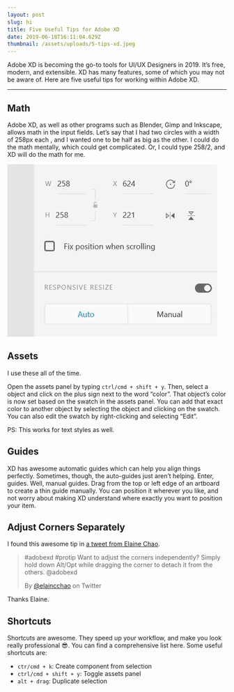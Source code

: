 ```yaml
---
layout: post
slug: hi
title: Five Useful Tips for Adobe XD
date: 2019-06-18T16:11:04.629Z
thumbnail: /assets/uploads/5-tips-xd.jpeg
---
```

Adobe XD is becoming the go-to tools for UI/UX Designers in 2019. It’s free, modern, and extensible. XD has many features, some of which you may not be aware of. Here are five useful tips for working within Adobe XD.

- - -

## Math

Adobe XD, as well as other programs such as Blender, Gimp and Inkscape, allows math in the input fields. Let’s say that I had two circles with a width of 258px each , and I wanted one to be half as big as the other. I could do the math mentally, which could get complicated. Or, I could type 258/2, and XD will do the math for me.

![Doing math in Adobe XD](/assets/uploads/math-in-xd.gif)

## Assets

I use these all of the time.

Open the assets panel by typing `ctrl/cmd + shift + y`. Then, select a object and click on the plus sign next to the word “color”. That object’s color is now set based on the swatch in the assets panel. You can add that exact color to another object by selecting the object and clicking on the swatch. You can also edit the swatch by right-clicking and selecting “Edit”.

PS: This works for text styles as well.

## Guides

XD has awesome automatic guides which can help you align things perfectly. Sometimes, though, the auto-guides just aren’t helping. Enter, guides. Well, manual guides. Drag from the top or left edge of an artboard to create a thin guide manually. You can position it wherever you like, and not worry about making XD understand where exactly you want to position your item.

## Adjust Corners Separately

I found this awesome tip in [a tweet  from Elaine Chao](https://twitter.com/elainecchao/status/1123289664671100928).

<blockquote class="twitter-tweet">
#adobexd #protip Want to adjust the corners independently? Simply hold down Alt/Opt while dragging the corner to detach it from the others.
@adobexd

By [@elaincchao](https://twitter.com/elainecchao/status/1123289664671100928) on Twitter

</blockquote>

Thanks Elaine.

## Shortcuts

Shortcuts are awesome. They speed up your workflow, and make you look really professional 😎. You can find a comprehensive list here. Some useful shortcuts are:

* `ctr/cmd + k`: Create component from selection
* `ctrl/cmd + shift + y`: Toggle assets panel
* `alt + drag`: Duplicate selection
